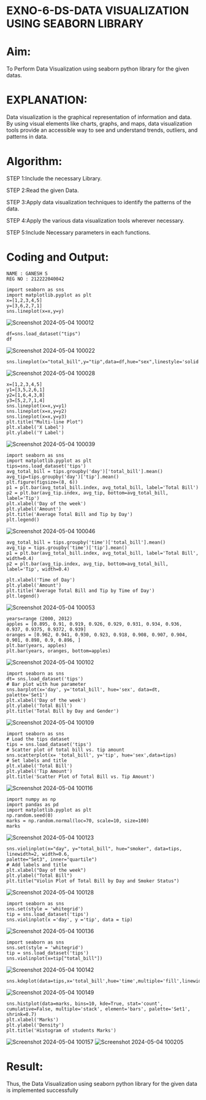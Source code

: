 # EXNO-6-DS-DATA VISUALIZATION USING SEABORN LIBRARY

# Aim:
  To Perform Data Visualization using seaborn python library for the given datas.

# EXPLANATION:
Data visualization is the graphical representation of information and data. By using visual elements like charts, graphs, and maps, data visualization tools provide an accessible way to see and understand trends, outliers, and patterns in data.

# Algorithm:
STEP 1:Include the necessary Library.

STEP 2:Read the given Data.

STEP 3:Apply data visualization techniques to identify the patterns of the data.

STEP 4:Apply the various data visualization tools wherever necessary.

STEP 5:Include Necessary parameters in each functions.

# Coding and Output:
```
NAME : GANESH S
REG NO : 212222040042
```
```
import seaborn as sns
import matplotlib.pyplot as plt
x=[1,2,3,4,5]
y=[3,6,2,7,1]
sns.lineplot(x=x,y=y)
```
![Screenshot 2024-05-04 100012](https://github.com/Harsayazheni/Expt06-Introduction-to-Data-Science/assets/118708467/1c8ab253-15f0-4b45-8caa-13ab87b620d0)


```
df=sns.load_dataset("tips")
df
```
![Screenshot 2024-05-04 100022](https://github.com/Harsayazheni/Expt06-Introduction-to-Data-Science/assets/118708467/95a2ed6d-ef61-4344-be6d-175b073b5192)

```
sns.lineplot(x="total_bill",y="tip",data=df,hue="sex",linestyle='solid',legend="auto")
```
![Screenshot 2024-05-04 100028](https://github.com/Harsayazheni/Expt06-Introduction-to-Data-Science/assets/118708467/99b1f75a-f56a-48fe-91c7-4b6d4cca4c62)

```
x=[1,2,3,4,5]
y1=[3,5,2,6,1]
y2=[1,6,4,3,8]
y3=[5,2,7,1,4]
sns.lineplot(x=x,y=y1)
sns.lineplot(x=x,y=y2)
sns.lineplot(x=x,y=y3)
plt.title("Multi-line Plot")
plt.xlabel('X Label')
plt.ylabel('Y Label')
```
![Screenshot 2024-05-04 100039](https://github.com/Harsayazheni/Expt06-Introduction-to-Data-Science/assets/118708467/adfd7f45-e3a9-4f98-8e45-89bb247187dc)

```
import seaborn as sns
import matplotlib.pyplot as plt
tips=sns.load_dataset('tips')
avg_total_bill = tips.groupby('day')['total_bill'].mean()
avg_tip=tips.groupby('day')['tip'].mean()
plt.figure(figsize=(8, 6))
p1 = plt.bar(avg_total_bill.index, avg_total_bill, label='Total Bill')
p2 = plt.bar(avg_tip.index, avg_tip, bottom=avg_total_bill, label='Tip')
plt.xlabel('Day of the week')
plt.ylabel('Amount')
plt.title('Average Total Bill and Tip by Day')
plt.legend()
```
![Screenshot 2024-05-04 100046](https://github.com/Harsayazheni/Expt06-Introduction-to-Data-Science/assets/118708467/fd7c2a3a-b168-44b2-8892-0ac6d388adf9)

```
avg_total_bill = tips.groupby('time')['total_bill'].mean()
avg_tip = tips.groupby('time')['tip'].mean()
p1 = plt.bar(avg_total_bill.index, avg_total_bill, label='Total Bill', width=0.4)
p2 = plt.bar(avg_tip.index, avg_tip, bottom=avg_total_bill, label='Tip', width=0.4)

plt.xlabel('Time of Day')
plt.ylabel('Amount')
plt.title('Average Total Bill and Tip by Time of Day')
plt.legend()
```
![Screenshot 2024-05-04 100053](https://github.com/Harsayazheni/Expt06-Introduction-to-Data-Science/assets/118708467/5c9a4aca-7887-4bab-9bf7-a441a31ed425)

```
years=range (2000, 2012)
apples = [0.895, 0.91, 0.919, 0.926, 0.929, 0.931, 0.934, 0.936, 0.937, 0.9375, 0.9372, 0.939]
oranges = [0.962, 0.941, 0.930, 0.923, 0.918, 0.908, 0.907, 0.904, 0.901, 0.898, 0.9, 0.896, ]
plt.bar(years, apples)
plt.bar(years, oranges, bottom=apples)
```
![Screenshot 2024-05-04 100102](https://github.com/Harsayazheni/Expt06-Introduction-to-Data-Science/assets/118708467/6fdee4e0-c832-43c3-9917-afff4e1375f8)

```
import seaborn as sns
dt= sns.load_dataset('tips')
# Bar plot with hue parameter
sns.barplot(x='day', y='total_bill', hue='sex', data=dt, palette='Set1')
plt.xlabel('Day of the week')
plt.ylabel('Total Bill')
plt.title('Total Bill by Day and Gender')
```
![Screenshot 2024-05-04 100109](https://github.com/Harsayazheni/Expt06-Introduction-to-Data-Science/assets/118708467/e9a48fc4-a932-4043-87ed-c46d30d52d7c)

```
import seaborn as sns
# Load the tips dataset
tips = sns.load_dataset('tips')
# Scatter plot of total bill vs. tip amount
sns.scatterplot(x= 'total_bill', y='tip', hue='sex',data=tips)
# Set labels and title
plt.xlabel('Total Bill')
plt.ylabel('Tip Amount')
plt.title('Scatter Plot of Total Bill vs. Tip Amount')
```
![Screenshot 2024-05-04 100116](https://github.com/Harsayazheni/Expt06-Introduction-to-Data-Science/assets/118708467/3694fb1b-176a-4696-aa5d-c3b1fc7b4260)

```
import numpy as np
import pandas as pd
import matplotlib.pyplot as plt
np.random.seed(0)
marks = np.random.normal(loc=70, scale=10, size=100)
marks
```
![Screenshot 2024-05-04 100123](https://github.com/Harsayazheni/Expt06-Introduction-to-Data-Science/assets/118708467/eee0727e-d897-4540-ae5a-83cb6f59b847)

```
sns.violinplot(x="day", y="total_bill", hue="smoker", data=tips, linewidth=2, width=0.6,
palette="Set3", inner="quartile")
# Add labels and title
plt.xlabel("Day of the week")
plt.ylabel("Total Bill")
plt.title("Violin Plot of Total Bill by Day and Smoker Status")
```
![Screenshot 2024-05-04 100128](https://github.com/Harsayazheni/Expt06-Introduction-to-Data-Science/assets/118708467/98fb5506-36c4-4824-bfdd-7b260a2a2752)

```
import seaborn as sns
sns.set(style = 'whitegrid')
tip = sns.load_dataset('tips')
sns.violinplot(x ='day', y ='tip', data = tip)
```
![Screenshot 2024-05-04 100136](https://github.com/Harsayazheni/Expt06-Introduction-to-Data-Science/assets/118708467/29596560-6a54-4051-9c55-0903af5c0665)

```
import seaborn as sns
sns.set(style = 'whitegrid')
tip = sns.load_dataset('tips')
sns.violinplot(x=tip["total_bill"])
```
![Screenshot 2024-05-04 100142](https://github.com/Harsayazheni/Expt06-Introduction-to-Data-Science/assets/118708467/7323ef13-38b2-472b-9146-e68f7f5049df)

```
sns.kdeplot(data=tips,x='total_bill',hue='time',multiple='fill',linewidth=3,palette='Set2',alpha=0.8)
```
![Screenshot 2024-05-04 100149](https://github.com/Harsayazheni/Expt06-Introduction-to-Data-Science/assets/118708467/322e04f2-b84b-4477-be92-23e22385feac)

```
sns.histplot(data=marks, bins=10, kde=True, stat='count', cumulative=False, multiple='stack', element='bars', palette='Set1', shrink=0.7)
plt.xlabel('Marks')
plt.ylabel('Density')
plt.title('Histogram of students Marks')
```
![Screenshot 2024-05-04 100157](https://github.com/Harsayazheni/Expt06-Introduction-to-Data-Science/assets/118708467/b95a290d-8aa5-421b-910f-a8d05f0db533)
![Screenshot 2024-05-04 100205](https://github.com/Harsayazheni/Expt06-Introduction-to-Data-Science/assets/118708467/15ad7faa-d749-4ae6-8540-e56e79949db3)

# Result:
Thus, the Data Visualization using seaborn python library for the given data is implemented successfully
